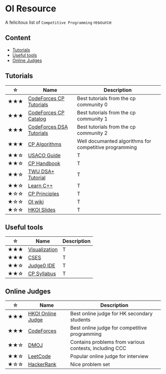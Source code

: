 # OI Resource
A felicitous list of `Competitive Programming` resource

## Content
- [Tutorials](#Tutorials)
- [Useful tools](#Useful-tools)
- [Online Judges](#Online-Judges)

## Tutorials
|☆|Name|Description|
|-----|-----|-----|
|★★★|[CodeForces CP Tutorials](https://codeforces.com/blog/entry/57282)|Best tutorials from the cp community 0|
|★★★|[CodeForces CP Catalog](https://codeforces.com/catalog)|Best tutorials from the cp community 1|
|★★★|[CodeForces DSA Tutorials](https://codeforces.com/blog/entry/13529)|Best tutorials from the cp community 2|
|★★★|[CP Algorithms](https://cp-algorithms.com)|Well documanted algorithms for competitive programming|
|★★☆|[USACO Guide](https://usaco.guide)|T|
|★★☆|[CP Handbook](Books/cph.pdf)|T|
|★★☆|[TWU DSA+ Tutorial](https://web.ntnu.edu.tw/~algo/)|T|
|★★☆|[Learn C++](https://www.learncpp.com/)|T|
|★☆☆|[CP Principles](Books/paps.pdf)|T|
|★☆☆|[OI wiki](https://oi-wiki.org)|T|
|★☆☆|[HKOI Slides](https://hkoi.org/en/training-materials/2023/)|T|

## Useful tools
|☆|Name|Description|
|-----|-----|-----|
|★★★|[Visualization](https://visualgo.net/en)|T|
|★★★|[CSES](https://cses.fi/problemset/)|T|
|★★☆|[Judge0 IDE](https://ide.judge0.com/)|T|
|★★☆|[CP Syllabus](Books/Syllabus.pdf)|T|

## Online Judges
|☆|Name|Description|
|-----|-----|-----|
|★★★|[HKOI Online Judge](https://judge.hkoi.org/)|Best online judge for HK secondary students|
|★★★|[CodeForces](https://codeforces.com/problemset)|Best online judge for competitive programming|
|★★☆|[DMOJ](https://dmoj.ca/)|Contains problems from various contests, including CCC|
|★★☆|[LeetCode](https://leetcode.com/problemset/)|Popular online judge for interview|
|★☆☆|[HackerRank](https://www.hackerrank.com/dashboard)|Nice problem set|

